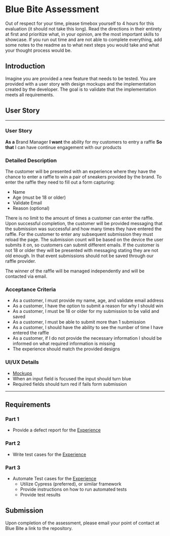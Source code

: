 # Blue Bite Assessment

Out of respect for your time, please timebox yourself to 4 hours for this evaluation (it should not take this long). Read the directions in their entirety at first and prioritize what, in your opinion, are the most important skills to showcase.  If you run out time and are not able to complete everything, add some notes to the readme as to what next steps you would take and what your thought process would be. 


## Introduction

Imagine you are provided a new feature that needs to be tested. You are provided with a user story with design mockups and the implementation created by the developer. The goal is to validate that the implementation meets all requirements.

## User Story

---

### User Story

**As a** Brand Manager
**I want** the ability for my customers to entry a raffle
**So that** I can have continue engagement with our products

### Detailed Description

The customer will be presented with an experience where they have the chance to enter a raffle to win a pair of sneakers provided by the brand. To enter the raffle they need to fill out a form capturing:
* Name
* Age (must be 18 or older)
* Validate Email
* Reason (optional)

There is no limit to the amount of times a customer can enter the raffle. Upon successful completion, the customer will be provided messaging that the submission was successful and how many times they have entered the raffle. For the customer to enter any subsequent submission they must reload the page. The submission count will be based on the device the user submits it on, so customers can submit different emails. If the customer is not 18 or older they will be presented with messaging stating they are not old enough. In that event submissions should not be saved through our raffle provider.

The winner of the raffle will be managed independently and will be contacted via email.

### Acceptance Criteria
* As a customer, I must provide my name, age, and validate email address
* As a customer, I have the option to submit a reason for why I should win
* As a customer, I must be 18 or older for my submission to be valid and saved
* As a customer, I must be able to submit more than 1 submission
* As a customer, I should have the ability to see the number of time I have entered the raffle
* As a customer, if I do not provide the necessary information I should be informed on what required information is missing
* The experience should match the provided designs

### UI/UX Details
* [Mockups](https://www.figma.com/proto/RsvVGWdLWMOdsJLAWywR4R/QA-Assessment?page-id=0%3A1&node-id=2%3A2&viewport=241%2C48%2C1&scaling=min-zoom)
* When an input field is focused the input should turn blue
* Required fields should turn red if fails form submission

---

## Requirements

### Part 1

* Provide a defect report for the [Experience](https://blue-bite-dev-3.bluebite.io/04425f7c-4fdd-47f6-85b3-b800d12bb9ca)

### Part 2

* Write test cases for the [Experience](https://blue-bite-dev-3.bluebite.io/04425f7c-4fdd-47f6-85b3-b800d12bb9ca)

### Part 3
* Automate Test cases for the [Experience](https://blue-bite-dev-3.bluebite.io/04425f7c-4fdd-47f6-85b3-b800d12bb9ca)
    * Utilize Cypress (preferred), or similar framework
    * Provide instructions on how to run automated tests
    * Provide test results

## Submission

Upon completion of the assessment, please email your point of contact at Blue Bite a link to the repository.


